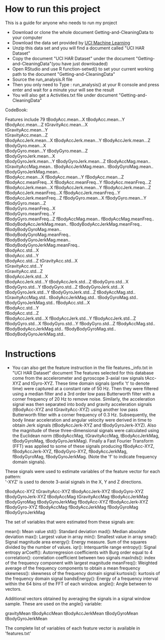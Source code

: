 How to run this project
================

  This is a guide for anyone who needs to run my project
  *  Download or clone the whole document Getting-and-CleaningData to your computer
  *  Download the data set provided by [UCI Machine Learning](https://d396qusza40orc.cloudfront.net/getdata%2Fprojectfiles%2FUCI%20HAR%20Dataset.zip )
  *  Unzip this data set and you will find a document called "UCI HAR Dataset"
  *  Copy the document "UCI HAR Dataset" under the document "Getting-and-CleaningData"(you have just downloaded)
  *  Open RStudio and use R function-setwd() to set your current working path to the document "Getting-and-CleaningData"
  *  Source the run_analysis.R file
  *  Then you only need to Type :   run_analysis()     at your R console and press enter  and wait for a minute your will see the result
  *  You will also get a Activities.txt file under document "Getting-and-CleaningData"
  
  
  
  
CodeBook:

  Features include 79
  tBodyAcc.mean...X	
  tBodyAcc.mean...Y	
  tBodyAcc.mean...Z	
  tGravityAcc.mean...X	
  tGravityAcc.mean...Y	
  tGravityAcc.mean...Z	
  tBodyAccJerk.mean...X	
  tBodyAccJerk.mean...Y	
  tBodyAccJerk.mean...Z	
  tBodyGyro.mean...X	
  tBodyGyro.mean...Y
  tBodyGyro.mean...Z	
  tBodyGyroJerk.mean...X	
  tBodyGyroJerk.mean...Y
  tBodyGyroJerk.mean...Z
  tBodyAccMag.mean..
  tGravityAccMag.mean..
  tBodyAccJerkMag.mean..
  tBodyGyroMag.mean..	
  tBodyGyroJerkMag.mean..	
  fBodyAcc.mean...X	
  fBodyAcc.mean...Y	
  fBodyAcc.mean...Z	
  fBodyAcc.meanFreq...X	
  fBodyAcc.meanFreq...Y	
  fBodyAcc.meanFreq...Z	
  fBodyAccJerk.mean...X	
  fBodyAccJerk.mean...Y	
  fBodyAccJerk.mean...Z
  fBodyAccJerk.meanFreq...X	
  fBodyAccJerk.meanFreq...Y	
  fBodyAccJerk.meanFreq...Z	
  fBodyGyro.mean...X
  fBodyGyro.mean...Y	
  fBodyGyro.mean...Z	
  fBodyGyro.meanFreq...X	
  fBodyGyro.meanFreq...Y	
  fBodyGyro.meanFreq...Z
  fBodyAccMag.mean..
  fBodyAccMag.meanFreq..
  fBodyBodyAccJerkMag.mean..
  fBodyBodyAccJerkMag.meanFreq..
  fBodyBodyGyroMag.mean..	
  fBodyBodyGyroMag.meanFreq..	
  fBodyBodyGyroJerkMag.mean..	
  fBodyBodyGyroJerkMag.meanFreq..	
  tBodyAcc.std...X	
  tBodyAcc.std...Y	
  tBodyAcc.std...Z
  tGravityAcc.std...X	
  tGravityAcc.std...Y	
  tGravityAcc.std...Z	
  tBodyAccJerk.std...X	
  tBodyAccJerk.std...Y
  tBodyAccJerk.std...Z
  tBodyGyro.std...X	
  tBodyGyro.std...Y	
  tBodyGyro.std...Z	
  tBodyGyroJerk.std...X	
  tBodyGyroJerk.std...Y	
  tBodyGyroJerk.std...Z	
  tBodyAccMag.std..	
  tGravityAccMag.std..
  tBodyAccJerkMag.std..	
  tBodyGyroMag.std..
  tBodyGyroJerkMag.std..
  fBodyAcc.std...X	
  fBodyAcc.std...Y	
  fBodyAcc.std...Z	
  fBodyAccJerk.std...X
  fBodyAccJerk.std...Y
  fBodyAccJerk.std...Z	
  fBodyGyro.std...X	
  fBodyGyro.std...Y	
  fBodyGyro.std...Z	
  fBodyAccMag.std..	
  fBodyBodyAccJerkMag.std..
  fBodyBodyGyroMag.std..
  fBodyBodyGyroJerkMag.std..


Instructions
============
* You can also get the feature instruction in the file features._info.txt in "UCI HAR Dataset" document
The features selected for this database come from the accelerometer and gyroscope 3-axial raw signals tAcc-XYZ and tGyro-XYZ. These time domain signals (prefix 't' to denote time) were captured at a constant rate of 50 Hz. Then they were filtered using a median filter and a 3rd order low pass Butterworth filter with a corner frequency of 20 Hz to remove noise. Similarly, the acceleration signal was then separated into body and gravity acceleration signals (tBodyAcc-XYZ and tGravityAcc-XYZ) using another low pass Butterworth filter with a corner frequency of 0.3 Hz. 
Subsequently, the body linear acceleration and angular velocity were derived in time to obtain Jerk signals (tBodyAccJerk-XYZ and tBodyGyroJerk-XYZ). Also the magnitude of these three-dimensional signals were calculated using the Euclidean norm (tBodyAccMag, tGravityAccMag, tBodyAccJerkMag, tBodyGyroMag, tBodyGyroJerkMag). 
Finally a Fast Fourier Transform (FFT) was applied to some of these signals producing fBodyAcc-XYZ, fBodyAccJerk-XYZ, fBodyGyro-XYZ, fBodyAccJerkMag, fBodyGyroMag, fBodyGyroJerkMag. (Note the 'f' to indicate frequency domain signals). 

These signals were used to estimate variables of the feature vector for each pattern:  
'-XYZ' is used to denote 3-axial signals in the X, Y and Z directions.

tBodyAcc-XYZ
tGravityAcc-XYZ
tBodyAccJerk-XYZ
tBodyGyro-XYZ
tBodyGyroJerk-XYZ
tBodyAccMag
tGravityAccMag
tBodyAccJerkMag
tBodyGyroMag
tBodyGyroJerkMag
fBodyAcc-XYZ
fBodyAccJerk-XYZ
fBodyGyro-XYZ
fBodyAccMag
fBodyAccJerkMag
fBodyGyroMag
fBodyGyroJerkMag

The set of variables that were estimated from these signals are: 

mean(): Mean value
std(): Standard deviation
mad(): Median absolute deviation 
max(): Largest value in array
min(): Smallest value in array
sma(): Signal magnitude area
energy(): Energy measure. Sum of the squares divided by the number of values. 
iqr(): Interquartile range 
entropy(): Signal entropy
arCoeff(): Autorregresion coefficients with Burg order equal to 4
correlation(): correlation coefficient between two signals
maxInds(): index of the frequency component with largest magnitude
meanFreq(): Weighted average of the frequency components to obtain a mean frequency
skewness(): skewness of the frequency domain signal 
kurtosis(): kurtosis of the frequency domain signal 
bandsEnergy(): Energy of a frequency interval within the 64 bins of the FFT of each window.
angle(): Angle between to vectors.

Additional vectors obtained by averaging the signals in a signal window sample. These are used on the angle() variable:

gravityMean
tBodyAccMean
tBodyAccJerkMean
tBodyGyroMean
tBodyGyroJerkMean

The complete list of variables of each feature vector is available in 'features.txt'



  
  






